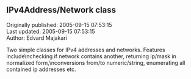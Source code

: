 ## IPv4Address/Network class  
Originally published: 2005-09-15 07:53:15  
Last updated: 2005-09-15 07:53:15  
Author: Edvard Majakari  
  
Two simple classes for IPv4 addresses and networks. Features include\nchecking if network contains another, returning ip/mask in normalized form,\nconversions from/to numeric/string, enumerating all contained ip addresses etc.